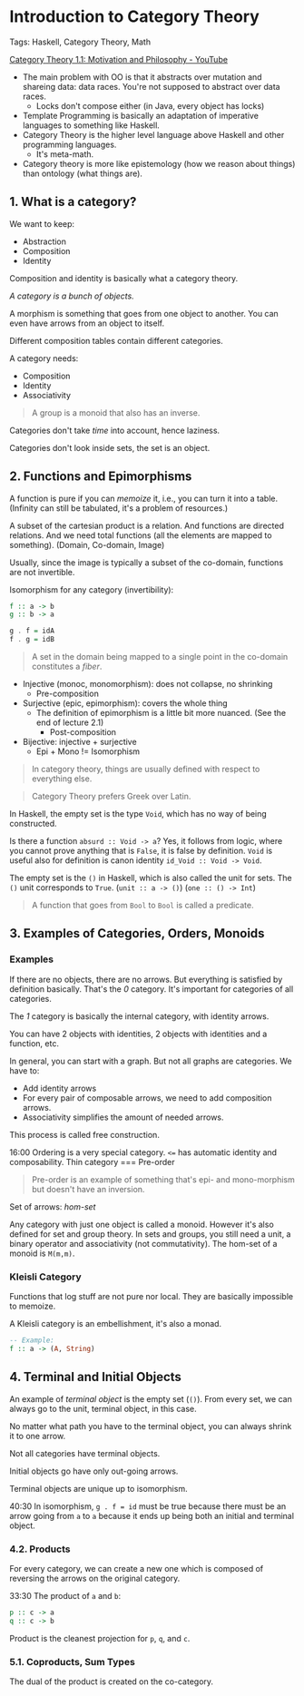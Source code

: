 # Introduction to Category Theory

Tags: Haskell, Category Theory, Math

[Category Theory 1.1: Motivation and Philosophy - YouTube](https://www.youtube.com/watch?v=I8LbkfSSR58&list=PLbgaMIhjbmEnaH_LTkxLI7FMa2HsnawM_)

- The main problem with OO is that it abstracts over mutation and shareing data: data races. You're not supposed to abstract over data races.
    - Locks don't compose either (in Java, every object has locks)
- Template Programming is basically an adaptation of imperative languages to something like Haskell.
- Category Theory is the higher level language above Haskell and other programming languages.
    - It's meta-math.
- Category theory is more like epistemology (how we reason about things) than ontology (what things are).

## 1. What is a category?

We want to keep:

- Abstraction
- Composition
- Identity

Composition and identity is basically what a category theory.

*A category is a bunch of objects.*

A morphism is something that goes from one object to another. You can even have arrows from an object to itself.

Different composition tables contain different categories.

A category needs:

- Composition
- Identity
- Associativity

> A group is a monoid that also has an inverse.

Categories don't take *time* into account, hence laziness.

Categories don't look inside sets, the set is an object.

## 2. Functions and Epimorphisms

A function is pure if you can *memoize* it, i.e., you can turn it into a table. (Infinity can still be tabulated, it's a problem of resources.)

A subset of the cartesian product is a relation. And functions are directed relations. And we need total functions (all the elements are mapped to something). (Domain, Co-domain, Image)

Usually, since the image is typically a subset of the co-domain, functions are not invertible.

Isomorphism for any category (invertibility):

```hs
f :: a -> b
g :: b -> a

g . f = idA
f . g = idB
```

> A set in the domain being mapped to a single point in the co-domain constitutes a *fiber*.

- Injective (monoc, monomorphism): does not collapse, no shrinking
    - Pre-composition
- Surjective (epic, epimorphism): covers the whole thing
    - The definition of epimorphism is a little bit more nuanced. (See the end of lecture 2.1)
        - Post-composition
- Bijective: injective + surjective
    - Epi + Mono != Isomorphism

> In category theory, things are usually defined with respect to everything else.

> Category Theory prefers Greek over Latin.

In Haskell, the empty set is the type `Void`, which has no way of being constructed. 

Is there a function `absurd :: Void -> a`? Yes, it follows from logic, where you cannot prove anything that is `False`, it is false by definition. `Void` is useful also for definition is canon identity `id_Void :: Void -> Void`.

The empty set is the `()` in Haskell, which is also called the unit for sets. The `()` unit corresponds to `True`. (`unit :: a -> ()`) (`one :: () -> Int`)

> A function that goes from `Bool` to `Bool` is called a predicate.

## 3. Examples of Categories, Orders, Monoids

### Examples

If there are no objects, there are no arrows. But everything is satisfied by definition basically. That's the *0* category. It's important for categories of all categories.

The *1* category is basically the internal category, with identity arrows.

You can have 2 objects with identities, 2 objects with identities and a function, etc.

In general, you can start with a graph. But not all graphs are categories. We have to:

- Add identity arrows
- For every pair of composable arrows, we need to add composition arrows.
- Associativity simplifies the amount of needed arrows.

This process is called free construction.

16:00 Ordering is a very special category. `<=` has automatic identity and composability. Thin category === Pre-order

> Pre-order is an example of something that's epi- and mono-morphism but doesn't have an inversion.

Set of arrows: *hom-set*

Any category with just one object is called a monoid. However it's also defined for set and group theory. In sets and groups, you still need a unit, a binary operator and associativity (not commutativity). The hom-set of a monoid is `M(m,m)`.

### Kleisli Category

Functions that log stuff are not pure nor local. They are basically impossible to memoize.

A Kleisli category is an embellishment, it's also a monad.

```hs
-- Example:
f :: a -> (A, String)
```

## 4. Terminal and Initial Objects

An example of *terminal object* is the empty set (`()`). From every set, we can always go to the unit, terminal object, in this case.

No matter what path you have to the terminal object, you can always shrink it to one arrow.

Not all categories have terminal objects.

Initial objects go have only out-going arrows.

Terminal objects are unique up to isomorphism.

40:30 In isomorphism, `g . f = id` must be true because there must be an arrow going from `a` to `a` because it ends up being both an initial and terminal object.


### 4.2. Products

For every category, we can create a new one which is composed of reversing the arrows on the original category.

33:30 The product of `a` and `b`:

```hs
p :: c -> a
q :: c -> b
```

Product is the cleanest projection for `p`, `q`, and `c`.

### 5.1. Coproducts, Sum Types

The dual of the product is created on the co-category.

